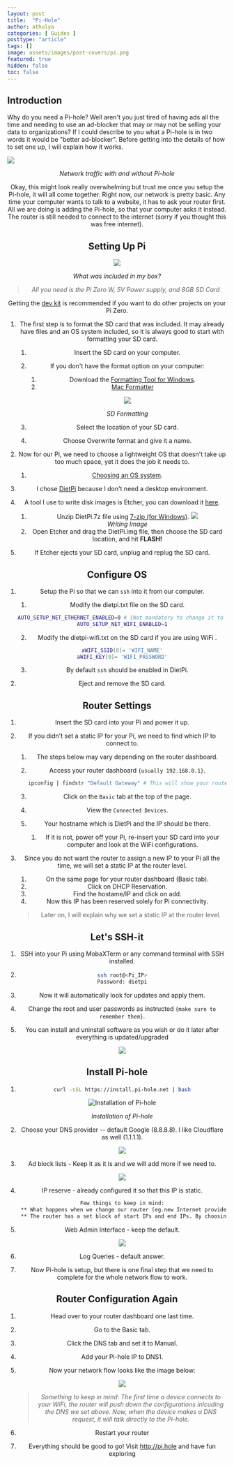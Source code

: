 ```yaml
---
layout: post
title:  "Pi-Hole"
author: athulya
categories: [ Guides ]
posttype: "article"
tags: []
image: assets/images/post-covers/pi.png
featured: true
hidden: false
toc: false
---
```



## Introduction

Why do you need a Pi-hole? Well aren't you just tired of having ads all the time and needing to use an ad-blocker that may or may not be selling your data to organizations? If I could describe to you what a Pi-hole is in two words it would be "better ad-blocker". Before getting into the details of how to set one up, I will explain how it works.

<img src="/assets/images/pi-hole/full_flow.png" /><center><em>Network traffic with and without Pi-hole</em>

Okay, this might look really overwhelming but trust me once you setup the Pi-hole, it will all come together. Right now, our network is pretty basic. Any time your computer wants to talk to a website, it has to ask your router first. All we are doing is adding the Pi-hole, so that your computer asks it instead. The router is still needed to connect to the internet (sorry if you thought this was free internet). 

## Setting Up Pi
<img src="/assets/images/pi-hole/setup.jpeg" /><center><em>What was included in my box?</em>

> *All you need is the Pi Zero W, 5V Power supply, and 8GB SD Card*

Getting the [dev kit](https://www.adafruit.com/product/3410) is recommended if you want to do other projects on your Pi Zero.

1. The first step is to format the SD card that was included. It may already have files and an OS system included, so it is always good to start with formatting your SD card.

   1. Insert the SD card on your computer.

   2. If you don't have the format option on your computer:

      1. Download the [Formatting Tool for Windows](https://www.sdcard.org/downloads/formatter_4/eula_windows/).
      2. [Mac Formatter](https://www.sdcard.org/downloads/formatter_4/eula_mac/)
   
      <img src="/assets/images/pi-hole/formatter.png"/><center><em>SD Formatting</em>
   
   1. Select the location of your SD card.
   2. Choose Overwrite format and give it a name.

2. Now for our Pi, we need to choose a lightweight OS that doesn't take up too much space, yet it does the job it needs to.

   1. [Choosing an OS system]( https://www.muo.com/tag/lightweight-operating-systems-raspberry-pi/).

3. I chose [DietPi](https://dietpi.com/) because I don't need a desktop environment.

4. A tool I use to write disk images is Etcher, you can download it [here](https://www.balena.io/etcher/).

   1. Unzip DietPi.7z file using [7-zip (for Windows)](https://www.7-zip.org/).
      <img src="/assets/images/pi-hole/etcher.png"/><center><em>Writing Image</em>
   3. Open Etcher and drag the DietPi.img file, then choose the SD card location, and hit **FLASH!**

5. If Etcher ejects your SD card, unplug and replug the SD card.

## Configure OS

   1. Setup the Pi so that we can `ssh` into it from our computer.

      1. Modify the dietpi.txt file on the SD card.

      ```bash
      AUTO_SETUP_NET_ETHERNET_ENABLED=0 # {Not mandatory to change it to 0}
      AUTO_SETUP_NET_WIFI_ENABLED=1
      ```
      2. Modify the dietpi-wifi.txt on the SD card if you are using WiFi .

      ```bash
      aWIFI_SSID[0]= 'WIFI_NAME'
      aWIFI_KEY[0]= 'WIFI_PASSWORD'
      ```

      3. By default `ssh` should be enabled in DietPi.

   2. Eject and remove the SD card.

## Router Settings

1. Insert the SD card into your Pi and power it up.

2. If you didn't set a static IP for your Pi, we need to find which IP to connect to. 

   1. The steps below may vary depending on the router dashboard.

   2. Access your router dashboard `{usually 192.168.0.1}`.

      ```bash
      ipconfig | findstr "Default Gateway" # This will show your router IP
      ```

   3. Click on the `Basic` tab at the top of the page.

   4. View the `Connected Devices`.

   5. Your hostname which is DietPi and the IP should be there.

      1. If it is not, power off your Pi, re-insert your SD card into your computer and look at the WiFi configurations.

3. Since you do not want the router to assign a new IP to your Pi all the time, we will set a static IP at the router level.

   1. On the same page for your router dashboard (Basic tab).
   2. Click on DHCP Reservation.
   3. Find the hostame/IP and click on add.
   4. Now this IP has been reserved solely for Pi connectivity.

   > Later on, I will explain why we set a static IP at the router level.

## Let's SSH-it

1. SSH into your Pi using MobaXTerm or any command terminal with SSH installed.

5. ```bash
   ssh root@<Pi_IP>
   Password: dietpi
   ```
6. Now it will automatically look for updates and apply them.

7. Change the root and user passwords as instructed `{make sure to remember them}`.

5. You can install and uninstall software as you wish or do it later after everything is updated/upgraded

   <img src="/assets/images/pi-hole/complete.png"/>

## Install Pi-hole

1. ```bash
   curl -sSL https://install.pi-hole.net | bash
   ```
   
   ![Installation of Pi-hole](/assets/images/pi-hole/pihole.gif)<center><i>Installation of Pi-hole</i></center>
   
2. Choose your DNS provider -- default Google (8.8.8.8). I like Cloudflare as well (1.1.1.1).

   <img src="/assets/images/pi-hole/dns_provider.png"/>

3. Ad block lists - Keep it as it is and we will add more if we need to.

   <img src="/assets/images/pi-hole/ad_block.png"/>

4. IP reserve - already configured it so that this IP is static.

   ```tex
   Few things to keep in mind:
    ** What happens when we change our router (eg.new Internet provider)? We will have to set the static IP again and re-configure
    ** The router has a set block of start IPs and end IPs. By choosing an IP whose last digit is close to 2 or close to 254, there is more of a guarantee that we won't have to keep reserving an IP everytime we switch Internet providers
   ```
   
5. Web Admin Interface - keep the default.

    <img src="/assets/images/pi-hole/web_admin.png"/>

6. Log Queries - default answer.

7. Now Pi-hole is setup, but there is one final step that we need to complete for the whole network flow to work.

## Router Configuration Again

1. Head over to your router dashboard one last time.

2. Go to the Basic tab.

3. Click the DNS tab and set it to Manual.

4. Add your Pi-hole IP to DNS1.

5. Now your network flow looks like the image below:

   <img src="/assets/images/pi-hole/now_flow.png"/>

   > *Something to keep in mind: The first time a device connects to your WiFi, the router will push down the configurations inlcuding the DNS we set above. Now, when the device makes a DNS request, it will talk directly to the Pi-hole.*

6. Restart your router
7. Everything should be good to go! Visit http://pi.hole and have fun exploring 